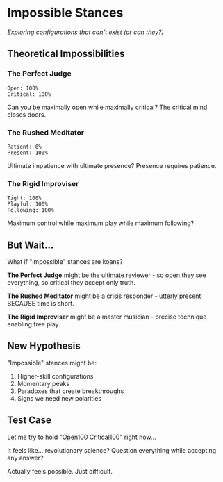 # Impossible Stances

*Exploring configurations that can't exist (or can they?)*

## Theoretical Impossibilities

### The Perfect Judge
```
Open: 100%
Critical: 100%
```
Can you be maximally open while maximally critical? The critical mind closes doors.

### The Rushed Meditator
```
Patient: 0%
Present: 100%
```
Ultimate impatience with ultimate presence? Presence requires patience.

### The Rigid Improviser
```
Tight: 100%
Playful: 100%
Following: 100%
```
Maximum control while maximum play while maximum following? 

## But Wait...

What if "impossible" stances are koans?

**The Perfect Judge** might be the ultimate reviewer - so open they see everything, so critical they accept only truth.

**The Rushed Meditator** might be a crisis responder - utterly present BECAUSE time is short.

**The Rigid Improviser** might be a master musician - precise technique enabling free play.

## New Hypothesis

"Impossible" stances might be:
1. Higher-skill configurations
2. Momentary peaks
3. Paradoxes that create breakthroughs
4. Signs we need new polarities

## Test Case

Let me try to hold "Open100 Critical100" right now...

It feels like... revolutionary science? Question everything while accepting any answer?

Actually feels possible. Just difficult.